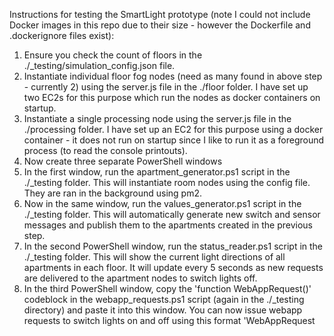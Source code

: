 Instructions for testing the SmartLight prototype (note I could not include Docker images in this repo due to their size - however the Dockerfile and .dockerignore files exist):

1. Ensure you check the count of floors in the ./_testing/simulation_config.json file.
2. Instantiate individual floor fog nodes (need as many found in above step - currently 2) using the server.js file in the ./floor folder. I have set up two EC2s for this purpose which run the nodes as docker containers on startup.
3. Instantiate a single processing node using the server.js file in the ./processing folder. I have set up an EC2 for this purpose using a docker container - it does not run on startup since I like to run it as a foreground process (to read the console printouts).
4. Now create three separate PowerShell windows
5. In the first window, run the apartment_generator.ps1 script in the ./_testing folder. This will instantiate room nodes using the config file. They are ran in the background using pm2.
6. Now in the same window, run the values_generator.ps1 script in the ./_testing folder. This will automatically generate new switch and sensor messages and publish them to the apartments created in the previous step.
7. In the second PowerShell window, run the status_reader.ps1 script in the ./_testing folder. This will show the current light directions of all apartments in each floor. It will update every 5 seconds as new requests are delivered to the apartment nodes to switch lights off.
8. In the third PowerShell window, copy the 'function WebAppRequest()' codeblock in the webapp_requests.ps1 script (again in the ./_testing directory) and paste it into this window. You can now issue webapp requests to switch lights on and off using this format 'WebAppRequest <floorId> <roomId> <lightId> <direction>